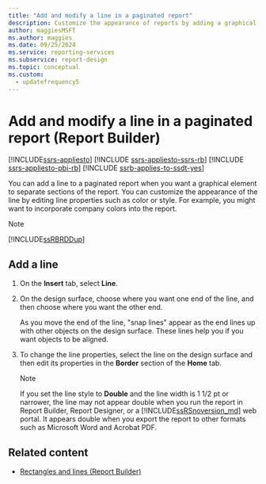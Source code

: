 ```yaml
---
title: "Add and modify a line in a paginated report"
description: Customize the appearance of reports by adding a graphical element to separate sections or by editing line properties that change color or style in Report Builder.
author: maggiesMSFT
ms.author: maggies
ms.date: 09/25/2024
ms.service: reporting-services
ms.subservice: report-design
ms.topic: conceptual
ms.custom:
  - updatefrequency5
---
```

# Add and modify a line in a paginated report (Report Builder)

[!INCLUDE[ssrs-appliesto](../../includes/ssrs-appliesto.md)] [!INCLUDE [ssrs-appliesto-ssrs-rb](../../includes/ssrs-appliesto-ssrs-rb.md)] [!INCLUDE [ssrs-appliesto-pbi-rb](../../includes/ssrs-appliesto-pbi-rb.md)] [!INCLUDE [ssrb-applies-to-ssdt-yes](../../includes/ssrb-applies-to-ssdt-yes.md)]

  You can add a line to a paginated report when you want a graphical element to separate sections of the report. You can customize the appearance of the line by editing line properties such as color or style. For example, you might want to incorporate company colors into the report.    
    
> [!NOTE]    
>  [!INCLUDE[ssRBRDDup](../../includes/ssrbrddup-md.md)]    
    
## Add a line    
    
1.  On the **Insert** tab, select **Line**.    
    
1.  On the design surface, choose where you want one end of the line, and then choose where you want the other end.    
    
     As you move the end of the line, "snap lines" appear as the end lines up with other objects on the design surface. These lines help you if you want objects to be aligned.    
    
1.  To change the line properties, select the line on the design surface and then edit its properties in the **Border** section of the **Home** tab.    
    
    > [!NOTE]    
    >  If you set the line style to **Double** and the line width is 1 1/2 pt or narrower, the line may not appear double when you run the report in Report Builder, Report Designer, or a [!INCLUDE[ssRSnoversion_md](../../includes/ssrsnoversion-md.md)] web portal. It appears double when you export the report to other formats such as Microsoft Word and Acrobat PDF.    
    
## Related content

- [Rectangles and lines &#40;Report Builder&#41;](../../reporting-services/report-design/rectangles-and-lines-report-builder-and-ssrs.md)
